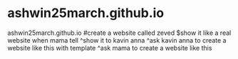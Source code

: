 # ashwin25march.github.io
ashwin25march.github.io
#create a website called zeved
$show it like a real website when mama tell
^show it to kavin anna
^ask kavin anna to create a website like this with template
^ask mama to create a website like this 